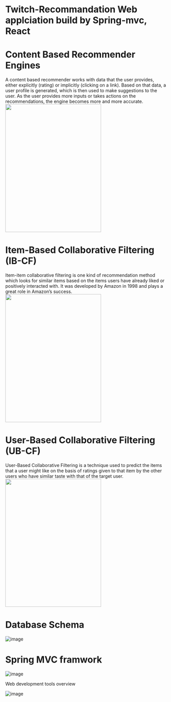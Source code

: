 # Twitch-Recommandation Web applciation build by Spring-mvc, React


# Content Based Recommender Engines
A content based recommender works with data that the user provides, either explicitly (rating) or implicitly (clicking on a link). Based on that data, a user profile is generated, which is then used to make suggestions to the user. As the user provides more inputs or takes actions on the recommendations, the engine becomes more and more accurate.
<br>
<img src = "https://user-images.githubusercontent.com/57688228/193190758-817b3ec7-d8b7-43da-ab57-3272affd0c2e.png" width = "300" height="400">




# Item-Based Collaborative Filtering (IB-CF)
Item-item collaborative filtering is one kind of recommendation method which looks for similar items based on the items users have already liked or positively interacted with. It was developed by Amazon in 1998 and plays a great role in Amazon’s success.
<img src="https://user-images.githubusercontent.com/57688228/193192278-874723b8-a642-4e6c-a4d2-6d7d99a86249.png" width ="300" height="400">




# User-Based Collaborative Filtering (UB-CF)
User-Based Collaborative Filtering is a technique used to predict the items that a user might like on the basis of ratings given to that item by the other users who have similar taste with that of the target user.
<br>
<img src = "https://user-images.githubusercontent.com/57688228/193192605-ae264be6-9bcc-4a35-be99-00f96f6e833f.png" width ="300" height="400">


# Database Schema

![image](https://user-images.githubusercontent.com/57688228/193465874-1e1c98ce-2dad-47a4-982c-c704853b095b.png)

# Spring MVC framwork
![image](https://user-images.githubusercontent.com/57688228/193466001-ee311db9-a81c-4844-8bc1-90d61e176e32.png)




Web development tools overview

![image](https://user-images.githubusercontent.com/57688228/200110819-ad2201d8-e76e-4030-a634-6bad16ce0741.png)

